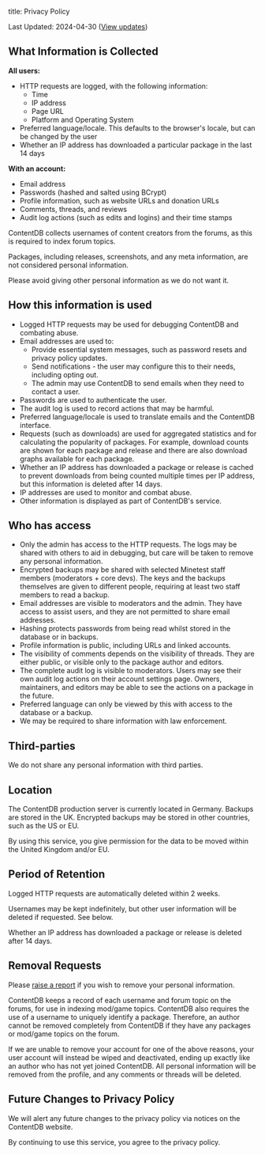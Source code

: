 title: Privacy Policy

Last Updated: 2024-04-30
([View updates](https://github.com/minetest/contentdb/commits/master/app/flatpages/privacy_policy.md))

## What Information is Collected

**All users:**

* HTTP requests are logged, with the following information:
	* Time
	* IP address
	* Page URL
	* Platform and Operating System
* Preferred language/locale. This defaults to the browser's locale, but can be changed by the user
* Whether an IP address has downloaded a particular package in the last 14 days

**With an account:**

* Email address
* Passwords (hashed and salted using BCrypt)
* Profile information, such as website URLs and donation URLs
* Comments, threads, and reviews
* Audit log actions (such as edits and logins) and their time stamps

ContentDB collects usernames of content creators from the forums,
as this is required to index forum topics.

Packages, including releases, screenshots, and any meta information,
are not considered personal information.

Please avoid giving other personal information as we do not want it.

## How this information is used

* Logged HTTP requests may be used for debugging ContentDB and combating abuse.
* Email addresses are used to:
    * Provide essential system messages, such as password resets and privacy policy updates.
    * Send notifications - the user may configure this to their needs, including opting out.
    * The admin may use ContentDB to send emails when they need to contact a user.
* Passwords are used to authenticate the user.
* The audit log is used to record actions that may be harmful.
* Preferred language/locale is used to translate emails and the ContentDB interface.
* Requests (such as downloads) are used for aggregated statistics and for
  calculating the popularity of packages. For example, download counts are shown
  for each package and release and there are also download graphs available for
  each package.
* Whether an IP address has downloaded a package or release is cached to prevent
  downloads from being counted multiple times per IP address, but this
  information is deleted after 14 days.
* IP addresses are used to monitor and combat abuse.
* Other information is displayed as part of ContentDB's service.

## Who has access

* Only the admin has access to the HTTP requests.
  The logs may be shared with others to aid in debugging, but care will be taken to remove any personal information.
* Encrypted backups may be shared with selected Minetest staff members (moderators + core devs).
  The keys and the backups themselves are given to different people,
  requiring at least two staff members to read a backup.
* Email addresses are visible to moderators and the admin.
  They have access to assist users, and they are not permitted to share email addresses.
* Hashing protects passwords from being read whilst stored in the database or in backups.
* Profile information is public, including URLs and linked accounts.
* The visibility of comments depends on the visibility of threads.
  They are either public, or visible only to the package author and editors.
* The complete audit log is visible to moderators.
  Users may see their own audit log actions on their account settings page.
  Owners, maintainers, and editors may be able to see the actions on a package in the future.
* Preferred language can only be viewed by this with access to the database or a backup.
* We may be required to share information with law enforcement.

## Third-parties

We do not share any personal information with third parties.

## Location

The ContentDB production server is currently located in Germany.
Backups are stored in the UK.
Encrypted backups may be stored in other countries, such as the US or EU.

By using this service, you give permission for the data to be moved within the
United Kingdom and/or EU.

## Period of Retention

Logged HTTP requests are automatically deleted within 2 weeks.

Usernames may be kept indefinitely, but other user information will be deleted
if requested. See below.

Whether an IP address has downloaded a package or release is deleted after 14 days.

## Removal Requests

Please [raise a report](/report/?anon=0) if you wish to remove your personal
information.

ContentDB keeps a record of each username and forum topic on the forums, for use
in indexing mod/game topics. ContentDB also requires the use of a username to
uniquely identify a package. Therefore, an author cannot be removed completely
from ContentDB if they have any packages or mod/game topics on the forum.

If we are unable to remove your account for one of the above reasons, your user
account will instead be wiped and deactivated, ending up exactly like an author
who has not yet joined ContentDB. All personal information will be removed from
the profile, and any comments or threads will be deleted.

## Future Changes to Privacy Policy

We will alert any future changes to the privacy policy via notices on the
ContentDB website.

By continuing to use this service, you agree to the privacy policy.
